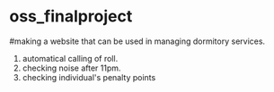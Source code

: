 # oss_finalproject

#making a website that can be used in managing dormitory services.

1. automatical calling of roll.
2. checking noise after 11pm.
3. checking individual's penalty points
